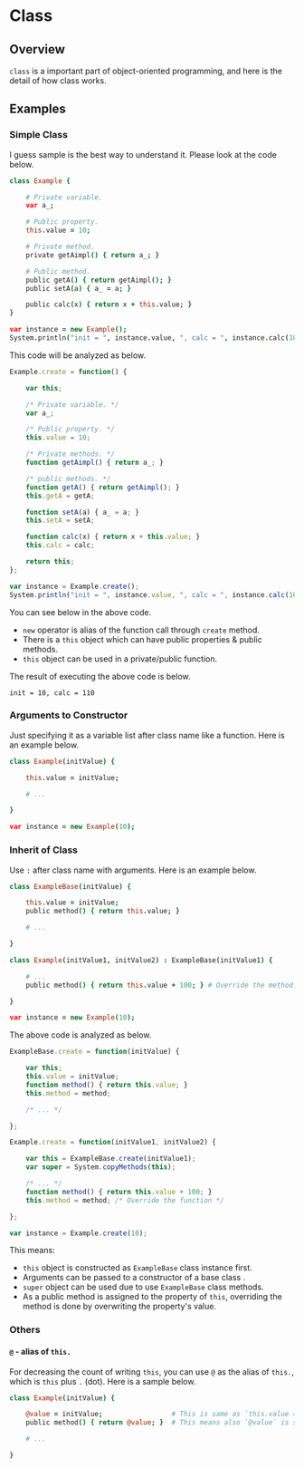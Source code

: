 # Class

## Overview

`class` is a important part of object-oriented programming,
and here is the detail of how class works.

## Examples

### Simple Class

I guess sample is the best way to understand it.
Please look at the code below.

```coffee
class Example {

    # Private variable.
    var a_;

    # Public property.
    this.value = 10;

    # Private method.
    private getAimpl() { return a_; }

    # Public method.
    public getA() { return getAimpl(); }
    public setA(a) { a_ = a; }

    public calc(x) { return x + this.value; }
}

var instance = new Example();
System.println("init = ", instance.value, ", calc = ", instance.calc(100));
```

This code will be analyzed as below.

```js
Example.create = function() {

    var this;

    /* Private variable. */
    var a_;

    /* Public property. */
    this.value = 10;

    /* Private methods. */
    function getAimpl() { return a_; }

    /* public methods. */
    function getA() { return getAimpl(); }
    this.getA = getA;

    function setA(a) { a_ = a; }
    this.setA = setA;

    function calc(x) { return x + this.value; }
    this.calc = calc;

    return this;
};

var instance = Example.create();
System.println("init = ", instance.value, ", calc = ", instance.calc(100));
```

You can see below in the above code.

*   `new` operator is alias of the function call through `create` method.
*   There is a `this` object which can have public properties & public methods.
*   `this` object can be used in a private/public function.

The result of executing the above code is below.

```
init = 10, calc = 110
```

### Arguments to Constructor

Just specifying it as a variable list after class name like a function.
Here is an example below.

```coffee
class Example(initValue) {

    this.value = initValue;

    # ...

}

var instance = new Example(10);
```

### Inherit of Class

Use `:` after class name with arguments.
Here is an example below.

```coffee
class ExampleBase(initValue) {

    this.value = initValue;
    public method() { return this.value; }

    # ...

}

class Example(initValue1, initValue2) : ExampleBase(initValue1) {

    # ...
    public method() { return this.value + 100; } # Override the method.

}

var instance = new Example(10);
```

The above code is analyzed as below.

```js
ExampleBase.create = function(initValue) {

    var this;
    this.value = initValue;
    function method() { return this.value; }
    this.method = method;

    /* ... */

};

Example.create = function(initValue1, initValue2) {

    var this = ExampleBase.create(initValue1);
    var super = System.copyMethods(this);

    /* ... */
    function method() { return this.value + 100; }
    this.method = method; /* Override the function */

};

var instance = Example.create(10);
```

This means:

*   `this` object is constructed as `ExampleBase` class instance first.
*   Arguments can be passed to a constructor of a base class .
*   `super` object can be used due to use `ExampleBase` class methods.
*   As a public method is assigned to the property of `this`,
    overriding the method is done by overwriting the property's value.

### Others

#### `@` - alias of `this.`

For decreasing the count of writing `this`, you can use `@` as the alias of `this.`, which is `this` plus `.` (dot).
Here is a sample below.

```coffee
class Example(initValue) {

    @value = initValue;                 # This is same as `this.value = initValue;`.
    public method() { return @value; }  # This means also `@value` is same as `this.value`.

    # ...

}
```
